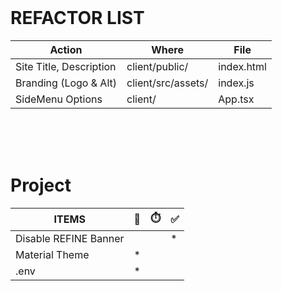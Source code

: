 
<br><br><br>
# REFACTOR LIST
| Action | Where | File |
|--------|--------|------|
|Site Title, Description|client/public/|index.html|
|Branding (Logo & Alt)|client/src/assets/|index.js|
|SideMenu Options|client/|App.tsx|




<br><br><br>
# Project 
| ITEMS |🛑|⏱️|✅|
|-------|--|--|----|
|Disable REFINE Banner| | |*|
|Material Theme       |*| | |
|.env                 |*| | |